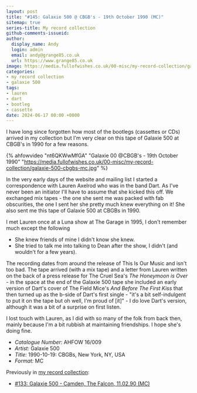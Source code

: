 ```yaml
---
layout: post
title: "#145: Galaxie 500 @ CBGB's - 19th October 1990 (MC)"
sitemap: true
series-title: My record collection
github-comments-issueid:
author:
  display_name: Andy
  login: admin
  email: andy@grange85.co.uk
  url: https://www.grange85.co.uk
image: https://media.fullofwishes.co.uk/00-misc/my-record-collection/galaxie-500-cbgbs-mc.jpg
categories:
- my record collection
- galaxie 500
tags:
- lauren
- dart
- bootleg
- cassette
date: 2024-06-17 00:00 +0000
---
```

I have long since forgotten how most of the bootlegs (cassettes or CDs) arrived in my collection but I'm very clear on this tape of Galaxie 500 at CBGB's in 1990 for a few reasons.

{% ahfowvideo "nt6QKWwMfGA" "Galaxie 00 @CBGB's - 19th October 1990" "https://media.fullofwishes.co.uk/00-misc/my-record-collection/galaxie-500-cbgbs-mc.jpg" %}

In the very early days of the website and mailing list I started a correspondence with Lauren Axelrod who was in the band Dart. As I've never been an initiator I'll have to assume that she kicked this off. We exchanged mix tapes - the one she sent me was packed with fab obscurities, the one I sent her she pretty much knew everything on it! She also sent me this tape of Galaxie 500 at CBGBs in 1990.

I met Lauren once at a Luna show at The Garage in 1995, I don't remember much except the following
 - She knew friends of mine I didn't know she knew.
 - She tried to talk me into talking to Dean after the show, I didn't (and wouldn't for a few years).

The recording dates from around the release of This Is Our Music and isn't too bad. The tape arrived (with a mix tape) and a letter from Lauren written on the back of a press release for The Cruel Sea's _The Honeymoon is Over_ - in the space at the end of the Galaxie 500 tape she included an early version of Dart's cover of The Field Mice's _And Before The First Kiss_ that then turned up as the b-side of Dart's first single - "it's a bit self-indulgent to put it on the tape but oh well, I'm proud of [it]" - I do love Dart's version, although it was a bit of a surprise on first listen.

I lost touch with Lauren, as I did with so many of the folk from back then, mainly because I'm a bit rubbish at maintaining friendships. I hope she's doing fine.

 - *Catalogue Number:* AHFOW 16/009
 - *Artist:* Galaxie 500
 - *Title:* 1990-10-19: CBGBs, New York, NY, USA
 - *Format:* MC

Previously in [my record collection](/category/my-record-collection):
 - [#133: Galaxie 500 - Camden, The Falcon, 11.02.90 (MC)](/2024/05/06/my-record-collection-133-galaxie-500-camden-the-falcon-11-02-90-mc/)
